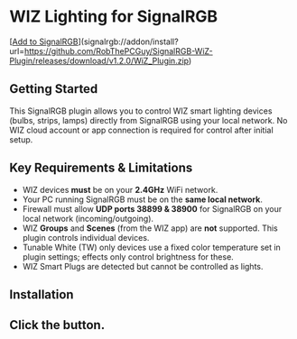 # WIZ Lighting for SignalRGB

[[Add to SignalRGB](https://marketplace.signalrgb.com/resources/add-extension-256.png)](signalrgb://addon/install?url=https://github.com/RobThePCGuy/SignalRGB-WiZ-Plugin/releases/download/v1.2.0/WiZ_Plugin.zip)

## Getting Started

This SignalRGB plugin allows you to control WIZ smart lighting devices (bulbs, strips, lamps) directly from SignalRGB using your local network. No WIZ cloud account or app connection is required for control after initial setup.

## Key Requirements & Limitations

*   WIZ devices **must** be on your **2.4GHz** WiFi network.
*   Your PC running SignalRGB must be on the **same local network**.
*   Firewall must allow **UDP ports 38899 & 38900** for SignalRGB on your local network (incoming/outgoing).
*   WIZ **Groups** and **Scenes** (from the WIZ app) are **not** supported. This plugin controls individual devices.
*   Tunable White (TW) only devices use a fixed color temperature set in plugin settings; effects only control brightness for these.
*   WIZ Smart Plugs are detected but cannot be controlled as lights.

## Installation

Click the button.
---

